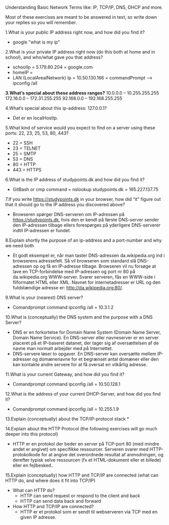 
Understanding Basic Network Terms like: IP, TCP/IP, DNS, DHCP and more.

Most of these exercises are meant to be answered in text, so write down your replies so you will remember.

1.What is your public IP address right now, and how did you find it?
 * google "what is my ip"
 

2.What is your private IP address right now (do this both at home and in school), and who/what gave you that address?
  * schoolIp = 5.179.80.204 = google.com
  * homeIP =
  * LAN (LocalArealNetwork) Ip = 10.50.130.166 = commandPrompt --> ipconfig /all

**3.What’s special about these address ranges?**
10.0.0.0 – 10.255.255.255
172.16.0.0 – 172.31.255.255
92.168.0.0 – 192.168.255.255

4.What’s special about this ip-address: 127.0.0.1?
  * Det er en localHostIp.

5.What kind of service would you expect to find on a server using these ports: 22, 23, 25, 53, 80, 443?
  * 22 = SSH
  * 23 = TELNET
  * 25 = SMTP
  * 53 = DNS
  * 80 = HTTP
  * 443 = HTTPS

6.What is the IP address of studypoints.dk and how did you find it?
  * GitBash or cmp command = nslookup studypoints.dk = 165.227.137.75

7.If you write https://studypoints.dk in your browser, how did “it” figure out that it should go to the IP address you discovered above?
  * Browseren spørger DNS-serveren om IP-adressen på https://studypoints.dk, hvis den er kendt på første DNS-server sender den IP-adressen tilbage ellers forespørges på yderligere DNS-serverer indtil IP-adressen er fundet.

8.Explain shortly the purpose of an ip-address and a port-number and why we need both
  * Et godt eksempel er, når man taster DNS-adressen da.wikipedia.org ind i browserens adressefelt. Så vil browseren som standard slå DNS-adressen op og få en IP-adresse tilbage. Browseren vil nu forsøge at lave en TCP-forbindelse med IP-adressen og port nr 80 på da.wikipedia.org WWW-server. Svarer serveren, fås en WWW-side i filformatet HTML eller XML. Navnet for internetadresser er URL og den fuldstændige adresse er: http://da.wikipedia.org:80/.

9.What is your (nearest) DNS server?
  * Comandprompt command ipconfig /all = 10.3.1.2

10.What is (conceptually) the DNS system and the purpose with a DNS Server?
  * DNS er en forkortelse for Domain Name System (Domain Name Server, Domain Name Service). En DNS-server eller navneserver er en server placeret på et IP-baseret datanet, der tager sig af oversættelsen af de navne man normalt arbejder med på Internettet.
  * DNS-servere løser to opgaver. En DNS-server kan oversætte mellem IP-adresser og domænenavne for et begrænset antal domæner eller den kan kontakte andre servere for at få oversat en vilkårlig adresse.

11.What is your current Gateway, and how did you find it?
  * Comandprompt command ipconfig /all = 10.50.128.1

12.What is the address of your current DHCP-Server, and how did you find it?
  * Comandprompt command ipconfig /all = 10.255.1.9

13.Explain (conceptually) about the TCP/IP-protocol stack
  * 

14.Explain about the HTTP Protocol (the following exercises will go much deeper into this protocol)
  * HTTP er en protokol der beder en server på TCP-port 80 (med mindre andet er angivet) om specifikke ressourcer. Serveren svarer med HTTP-protokolkode for at angive det overordnede resultat af anmodningen, og derefter typisk selve ressourcen (fx et HTML-dokument eller et billede) eller en fejlbesked.. 

15.Explain (conceptually) how HTTP and TCP/IP are connected (what can HTTP do, and where does it fit into TCP/IP)
  * What can HTTP do?
    * HTTP can send request or respond to the client and back
    * HTTP can send data back and forward
  * How HTTP and TCP/IP are connected?
    * HTTP er et protokol som er sendt til webserveren via TCP med en given IP adresse.

